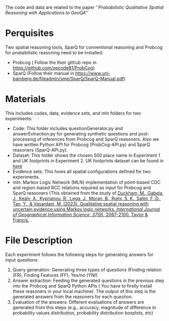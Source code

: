 

The code and data are related to the paper ''*Probabilistic Qualitative Spatial Reasoning with Applications to GeoQA*''

# Perquisites

Two spatial reasoning tools, SparQ for conventional reasoning and Probcog for probabilistic reasoning need to be installed:

- Probcog ( Follow the their github repo in https://github.com/opcode81/ProbCog)
- SparQ (Follow their manual in https://www.uni-bamberg.de/fileadmin/sme/SparQ/SparQ-Manual.pdf)


# Materials

This includes codes, data, evidence sets, and mln folders for two experiments:

- Code: This folder includes questionGenerator.py and answerExtraction.py for generating synthetic questions and post-processing of inferences from Probcog and SparQ reasoners. Also we have written Python API for Probcog (ProbCog-API.py) and SparQ reasoners (SparQ-API.py).
- Dataset: This folder shows the chosen 500 place name in Experiment 1 and UK footprints in Experiment 2. UK footprints dataset can be found in [here](https://www.dropbox.com/scl/fi/804g6qcejwz2n62ef58ue/uk_footprints_final.xlsx?rlkey=bzub02qdi6kdlnzx05mauyqna&st=m98omvgl&dl=0)
- Evidence sets: This hows all spatial configurations defined for two experiments. 
- mln: Markov Logic Network (MLN) implementation of point-based CDC and region-based RCC relations required as input for Probcog and SparQ reasoners (This obtained from the study of [Duckham, M., Gabela, J., Kealy, A., Kyprianou, R., Legg, J., Moran, B., Rumi, S. K., Salim, F. D., Tao, Y., & Vasardani, M. (2023). Qualitative spatial reasoning with uncertain evidence using Markov logic networks. *International Journal of Geographical Information Science, 37*(9), 2067-2100. Taylor & Francis.](https://www.tandfonline.com/doi/full/10.1080/13658816.2023.2231044)
.

# File Description

Each experiment follows the following steps for generating answers for input questions:

1. Query generation: Generating three types of questions (Finding relation (FR), Finding Features (FF), Yes/no (YN))
2. Answer extraction: Feeding the generated questions in the previous step into the Probcog and SparQ Python APIs ( You have to firstly install these reasoners in your local machine). The output of this step is the generated answers from the reasoners for each question.
3. Evaluation of the answers: Different evaluations of answers are generated from this steps (e.g., accuracy, magnitude of difference in probability values distribution, probability distribution boxplots, etc) 

